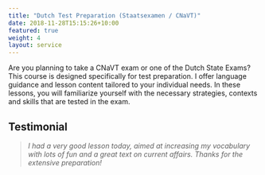 ```yaml
---
title: "Dutch Test Preparation (Staatsexamen / CNaVT)"
date: 2018-11-28T15:15:26+10:00
featured: true
weight: 4
layout: service
---
```


Are you planning to take a CNaVT exam or one of the Dutch State Exams? This course is designed specifically for test preparation. I offer language guidance and lesson content tailored to your individual needs. In these lessons, you will familiarize yourself with the necessary strategies, contexts and skills that are tested in the exam.

## Testimonial
> _I had a very good lesson today, aimed at increasing my vocabulary with lots of fun and a great text on current affairs. Thanks for the extensive preparation!_ 